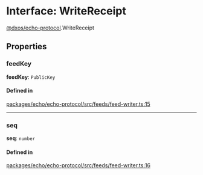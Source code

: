 # Interface: WriteReceipt

[@dxos/echo-protocol](../modules/dxos_echo_protocol.md).WriteReceipt

## Properties

### feedKey

 **feedKey**: `PublicKey`

#### Defined in

[packages/echo/echo-protocol/src/feeds/feed-writer.ts:15](https://github.com/dxos/dxos/blob/db8188dae/packages/echo/echo-protocol/src/feeds/feed-writer.ts#L15)

___

### seq

 **seq**: `number`

#### Defined in

[packages/echo/echo-protocol/src/feeds/feed-writer.ts:16](https://github.com/dxos/dxos/blob/db8188dae/packages/echo/echo-protocol/src/feeds/feed-writer.ts#L16)

